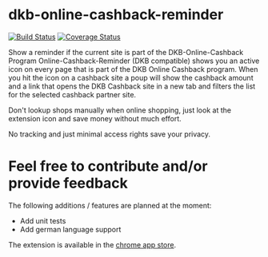 # dkb-online-cashback-reminder

[![Build Status](https://travis-ci.org/kevin0x90/dkb-online-cashback-reminder.svg?branch=master)](https://travis-ci.org/kevin0x90/dkb-online-cashback-reminder)
[![Coverage Status](https://coveralls.io/repos/github/kevin0x90/dkb-online-cashback-reminder/badge.svg?branch=master)](https://coveralls.io/github/kevin0x90/dkb-online-cashback-reminder?branch=master)

Show a reminder if the current site is part of the DKB-Online-Cashback Program
Online-Cashback-Reminder (DKB compatible) shows you an active icon on every page that is part of the DKB Online Cashback program. When you hit the icon on a cashback site a poup will show the cashback amount and a link that opens the DKB Cashback site in a new tab and filters the list for the selected cashback partner site.

Don't lookup shops manually when online shopping, just look at the extension icon and save money without much effort.

No tracking and just minimal access rights save your privacy.

# Feel free to contribute and/or provide feedback
The following additions / features are planned at the moment:

- Add unit tests
- Add german language support

The extension is available in the [chrome app store](https://chrome.google.com/webstore/detail/online-cashback-reminder/kahbbcgmohmgphpepdpdnloicojmpedc "chrome app store").
